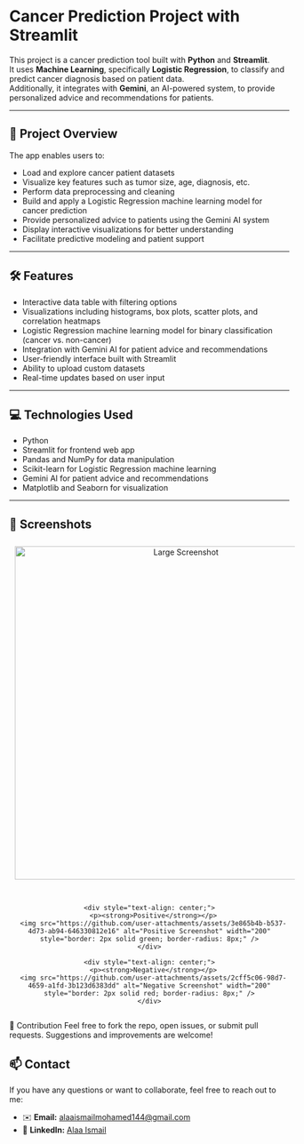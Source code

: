# Cancer Prediction Project with Streamlit

This project is a cancer prediction tool built with **Python** and **Streamlit**.  
It uses **Machine Learning**, specifically **Logistic Regression**, to classify and predict cancer diagnosis based on patient data.  
Additionally, it integrates with **Gemini**, an AI-powered system, to provide personalized advice and recommendations for patients.

---

## 🚀 Project Overview

The app enables users to:

- Load and explore cancer patient datasets  
- Visualize key features such as tumor size, age, diagnosis, etc.  
- Perform data preprocessing and cleaning  
- Build and apply a Logistic Regression machine learning model for cancer prediction  
- Provide personalized advice to patients using the Gemini AI system  
- Display interactive visualizations for better understanding  
- Facilitate predictive modeling and patient support

---

## 🛠 Features

- Interactive data table with filtering options  
- Visualizations including histograms, box plots, scatter plots, and correlation heatmaps  
- Logistic Regression machine learning model for binary classification (cancer vs. non-cancer)  
- Integration with Gemini AI for patient advice and recommendations  
- User-friendly interface built with Streamlit  
- Ability to upload custom datasets  
- Real-time updates based on user input

---

## 💻 Technologies Used

- Python  
- Streamlit for frontend web app  
- Pandas and NumPy for data manipulation  
- Scikit-learn for Logistic Regression machine learning  
- Gemini AI for patient advice and recommendations  
- Matplotlib and Seaborn for visualization  

---
## 📸 Screenshots

<div align="center">

  <!-- الصورة الكبيرة -->
  <img src="https://github.com/user-attachments/assets/5fae6adf-09e1-41c8-b839-536bd77a9b9a" alt="Large Screenshot" width="600" style="margin: 10px;" />


  <br/>

  <!-- الصورة الصغيرة مع تعليق فوقها -->
  <div style="display: flex; justify-content: center; gap: 40px; margin-top: 20px;">

    <div style="text-align: center;">
      <p><strong>Positive</strong></p>
      <img src="https://github.com/user-attachments/assets/3e865b4b-b537-4d73-ab94-646330812e16" alt="Positive Screenshot" width="200" style="border: 2px solid green; border-radius: 8px;" />
    </div>

    <div style="text-align: center;">
      <p><strong>Negative</strong></p>
      <img src="https://github.com/user-attachments/assets/2cff5c06-98d7-4659-a1fd-3b123d6383dd" alt="Negative Screenshot" width="200" style="border: 2px solid red; border-radius: 8px;" />
    </div>

  </div>
  
</div>


🤝 Contribution
Feel free to fork the repo, open issues, or submit pull requests. Suggestions and improvements are welcome!

## 📫 Contact

If you have any questions or want to collaborate, feel free to reach out to me:

- ✉️ **Email:** [alaaismailmohamed144@gmail.com](mailto:alaaismailmohamed144@gmail.com)  
- 🔗 **LinkedIn:** [Alaa Ismail](https://www.linkedin.com/in/alaa-ismail-b09493264)


